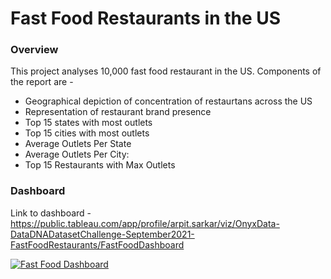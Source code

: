 # Fast Food Restaurants in the US

<h3>Overview</h3>

This project analyses 10,000 fast food restaurant in the US. Components of the report are - 
- Geographical depiction of concentration of restaurtans across the US
- Representation of restaurant brand presence
- Top 15 states with most outlets
- Top 15 cities with most outlets
- Average Outlets Per State
- Average Outlets Per City:
- Top 15 Restaurants with Max Outlets


<h3>Dashboard</h3> 

Link to dashboard - https://public.tableau.com/app/profile/arpit.sarkar/viz/OnyxData-DataDNADatasetChallenge-September2021-FastFoodRestaurants/FastFoodDashboard

[![Fast Food Dashboard](https://user-images.githubusercontent.com/100153057/155889777-024dd7d6-4169-4049-96a6-bdcfc16a7eb2.png)](https://public.tableau.com/app/profile/arpit.sarkar/viz/OnyxData-DataDNADatasetChallenge-September2021-FastFoodRestaurants/FastFoodDashboard)
